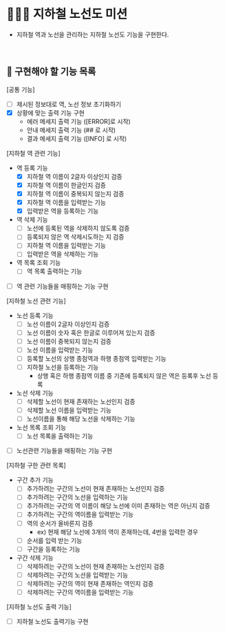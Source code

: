 # 👨🏻‍💻 지하철 노선도 미션
- 지하철 역과 노선을 관리하는 지하철 노선도 기능을 구현한다.

<br>

## 🍚 구현해야 할 기능 목록
[공통 기능]
- [ ] 제시된 정보대로 역, 노선 정보 초기화하기
- [x] 상황에 맞는 출력 기능 구현
    - 에러 메세지 출력 기능 ([ERROR]로 시작)
    - 안내 메세지 출력 기능 (## 로 시작)
    - 결과 메세지 출력 기능 ([INFO] 로 시작)

[지하철 역 관련 기능]
- 역 등록 기능
    - [x] 지하철 역 이름이 2글자 이상인지 검증
    - [x] 지하철 역 이름이 한글인지 검증
    - [x] 지하철 역 이름이 중복되지 않는지 검증
    - [x] 지하철 역 이름을 입력받는 기능
    - [x] 입력받은 역을 등록하는 기능
    
- 역 삭제 기능
    - [ ] 노선에 등록된 역을 삭제하지 않도록 검증
    - [ ] 등록되지 않은 역 삭제시도하는 지 검증
    - [ ] 지하철 역 이름을 입력받는 기능
    - [ ] 입력받은 역을 삭제하는 기능
    
- 역 목록 조회 기능
    - [ ] 역 목록 출력하는 기능
 
- [ ] 역 관련 기능들을 매핑하는 기능 구현

[지하철 노선 관련 기능]
- 노선 등록 기능
    - [ ] 노선 이름이 2글자 이상인지 검증
    - [ ] 노선 이름이 숫자 혹은 한글로 이루어져 있는지 검증
    - [ ] 노선 이름이 중복되지 않는지 검증
    - [ ] 노선 이름을 입력받는 기능
    - [ ] 등록할 노선의 상행 종점역과 하행 종점역 입력받는 기능
    - [ ] 지하철 노선을 등록하는 기능
        - 상행 혹은 하행 종점역 이름 중 기존에 등록되지 않은 역은 등록후 노선 등록

- 노선 삭제 기능
    - [ ] 삭제할 노선이 현재 존재하는 노선인지 검증
    - [ ] 삭제할 노선 이름을 입력받는 기능
    - [ ] 노선이름을 통해 해당 노선을 삭제하는 기능
 
- 노선 목록 조회 기능
    - [ ] 노선 목록을 출력하는 기능

- [ ] 노선관련 기능들을 매핑하는 기능 구현
    
[지하철 구한 관련 목록]
- 구간 추가 기능
    - [ ] 추가하려는 구간의 노선이 현재 존재하는 노선인지 검증
    - [ ] 추가하려는 구간의 노선을 입력하는 기능
    - [ ] 추가하려는 구간의 역 이름이 해당 노선에 이미 존재하는 역은 아닌지 검증
    - [ ] 추가하려는 구간의 역이름을 입력받는 기능
    - [ ] 역의 순서가 올바른지 검증
        - ex) 현재 해당 노선에 3개의 역이 존재하는데, 4번을 입력한 경우
    - [ ] 순서를 입력 받는 기능
    - [ ] 구간을 등록하는 기능

- 구간 삭제 기능
    - [ ] 삭제하려는 구간의 노선이 현재 존재하는 노선인지 검증
    - [ ] 삭제하려는 구간의 노선을 입력받는 기능
    - [ ] 삭제하려는 구간의 역이 현재 존재하는 역인지 검증
    - [ ] 삭제하려는 구간의 역이름을 입력받는 기능
    
[지하철 노선도 출력 기능]
- [ ] 지하철 노선도 출력기능 구현

